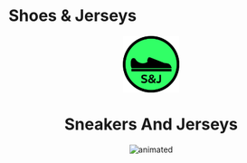 # Shoes & Jerseys

  
  <p align="center">
     <img src="assets\logo.svg" width=100 align="center">
  </p>
  <h1 align="center">Sneakers And Jerseys</h1>


<p align="center">
  <img src="https://user-images.githubusercontent.com/91204851/181088828-7f433c76-4c55-47e8-a7da-dba46c105b45.gif" alt="animated" />
</p>


